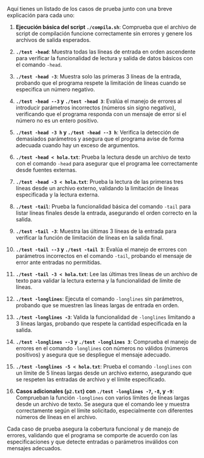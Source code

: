 Aquí tienes un listado de los casos de prueba junto con una breve explicación para cada uno:

1. **Ejecución básica del script `./compila.sh`**: Comprueba que el archivo de script de compilación funcione correctamente sin errores y genere los archivos de salida esperados.

2. **`./test -head`**: Muestra todas las líneas de entrada en orden ascendente para verificar la funcionalidad de lectura y salida de datos básicos con el comando `-head`.

3. **`./test -head -3`**: Muestra solo las primeras 3 líneas de la entrada, probando que el programa respete la limitación de líneas cuando se especifica un número negativo.

4. **`./test -head --3` y `./test -head 3`**: Evalúa el manejo de errores al introducir parámetros incorrectos (números sin signo negativo), verificando que el programa responda con un mensaje de error si el número no es un entero positivo.

5. **`./test -head -3 h` y `./test -head --3 h`**: Verifica la detección de demasiados parámetros y asegura que el programa avise de forma adecuada cuando hay un exceso de argumentos.

6. **`./test -head < hola.txt`**: Prueba la lectura desde un archivo de texto con el comando `-head` para asegurar que el programa lee correctamente desde fuentes externas.

7. **`./test -head -3 < hola.txt`**: Prueba la lectura de las primeras tres líneas desde un archivo externo, validando la limitación de líneas especificada y la lectura externa.

8. **`./test -tail`**: Prueba la funcionalidad básica del comando `-tail` para listar líneas finales desde la entrada, asegurando el orden correcto en la salida.

9. **`./test -tail -3`**: Muestra las últimas 3 líneas de la entrada para verificar la función de limitación de líneas en la salida final.

10. **`./test -tail --3` y `./test -tail 3`**: Evalúa el manejo de errores con parámetros incorrectos en el comando `-tail`, probando el mensaje de error ante entradas no permitidas.

11. **`./test -tail -3 < hola.txt`**: Lee las últimas tres líneas de un archivo de texto para validar la lectura externa y la funcionalidad de límite de líneas.

12. **`./test -longlines`**: Ejecuta el comando `-longlines` sin parámetros, probando que se muestren las líneas largas de entrada en orden.

13. **`./test -longlines -3`**: Valida la funcionalidad de `-longlines` limitando a 3 líneas largas, probando que respete la cantidad especificada en la salida.

14. **`./test -longlines --3` y `./test -longlines 3`**: Comprueba el manejo de errores en el comando `-longlines` con números no válidos (números positivos) y asegura que se despliegue el mensaje adecuado.

15. **`./test -longlines -5 < hola.txt`**: Prueba el comando `-longlines` con un límite de 5 líneas largas desde un archivo externo, asegurando que se respeten las entradas de archivo y el límite especificado.

16. **Casos adicionales (`p2.txt`) con `./test -longlines -7`, `-8`, y `-9`**: Comprueban la función `-longlines` con varios límites de líneas largas desde un archivo de texto. Se asegura que el comando lee y muestra correctamente según el límite solicitado, especialmente con diferentes números de líneas en el archivo.

Cada caso de prueba asegura la cobertura funcional y de manejo de errores, validando que el programa se comporte de acuerdo con las especificaciones y que detecte entradas o parámetros inválidos con mensajes adecuados.
